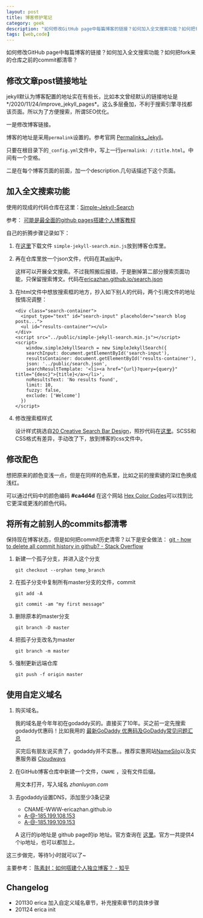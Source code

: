 ```yaml
---
layout: post
title: 博客修护笔记
category: geek
description: "如何修改GitHub page中每篇博客的链接？如何加入全文搜索功能？如何把fork来的仓库之前的commit都清零？"
tags: [web,code]
---
```


如何修改GitHub page中每篇博客的链接？如何加入全文搜索功能？如何把fork来的仓库之前的commit都清零？


## 修改文章post链接地址

jekyll默认为博客配置的地址实在有些长，比如本文曾经默认的链接地址是*/2020/11/24/improve_jekyll_pages*。这么多层叠加，不利于搜索引擎寻找都该页面。所以为了方便搜索，所谓SEO优化。

一是修改博客链接。

博客的地址是采用`permalink`设置的。参考官网 [Permalinks_Jekyll](https://jekyllrb.com/docs/permalinks/)。

只要在根目录下的`_config.yml`文件中，写上一行`permalink: /:title.html`。中间有一个空格。

二是在每个博客页面的前面，加一个description.几句话描述下这个页面。

## 加入全文搜索功能

使用的现成的代码仓库在这里：[Simple-Jekyll-Search](https://github.com/christian-fei/Simple-Jekyll-Search)

参考： [可能是最全面的github pages搭建个人博客教程](https://lemonchann.github.io/create_blog_with_github_pages/)

自己的折腾步骤记录如下：

1. 在[这里](https://github.com/christian-fei/Simple-Jekyll-Search/tree/master/example/js)下载文件 `simple-jekyll-search.min.js`放到博客仓库里。

2. 再在仓库里放一个json文件，代码在其[wiki](https://github.com/christian-fei/Simple-Jekyll-Search/wiki#enabling-full-text-search)中。

   这样可以开展全文搜索。不过我照搬后报错，于是删掉第二部分搜索页面功能，只保留搜索博文。代码在[ericazhan.github.io/search.json](https://github.com/ericazhan/ericazhan.github.io/blob/master/public/search.json)

3. 在html文件中想放搜索框的地方，抄入如下别人的代码，两个引用文件的地址按情况调整：

    ```
    <div class="search-container">
      <input type="text" id="search-input" placeholder="search blog posts...">
      <ul id="results-container"></ul>
    </div>
    <script src="../public/simple-jekyll-search.min.js"></script>
    <script>
        window.simpleJekyllSearch = new SimpleJekyllSearch({
        searchInput: document.getElementById('search-input'),
        resultsContainer: document.getElementById('results-container'),
        json: '../public/search.json',
        searchResultTemplate: '<li><a href="{url}?query={query}" title="{desc}">{title}</a></li>',
        noResultsText: 'No results found',
        limit: 10,
        fuzzy: false,
        exclude: ['Welcome']
      })
    </script>
    ```

4. 修改搜索框样式

   设计样式挑选自[20 Creative Search Bar Design](https://www.mockplus.com/blog/post/search-bar-design)，照抄代码在[这里](https://codepen.io/AlbertFeynman/pen/BPvzWZ)。SCSS和CSS格式有差异，手动改了下，放到博客的css文件中。

## 修改配色

想把原来的颜色变浅一点，但是在同样的色系里，比如之前的搜索键的深红色换成浅红。

可以通过代码中的颜色编码 **#ca4d4d** 在这个网站 [Hex Color Codes](https://color-hex.org/color/ca4d4d)可以找到比它更深或更浅的颜色代码。

## 将所有之前别人的commits都清零

保持现在博客状态，但是如何把commit历史清零？以下是安全做法：
[git - how to delete all commit history in github? - Stack Overflow](https://stackoverflow.com/questions/13716658/how-to-delete-all-commit-history-in-github)

1. 新建一个孤子分支，并进入这个分支

    `git checkout --orphan temp_branch`

2. 在孤子分支中复制所有master分支的文件，commit

    `git add -A`

    `git commit -am "my first message"`

3. 删除原本的master分支

    `git branch -D master`

4. 把孤子分支改名为master

    `git branch -m master`

5. 强制更新远端仓库

    `git push -f origin master`

## 使用自定义域名

1. 购买域名。

   我的域名是今年年初在godaddy买的。直接买了10年。买之前一定先搜索 godaddy优惠码！比如我用的 [最新GoDaddy 优惠码及GoDaddy常见问题汇总](https://www.laozuo.org/godaddy-youhuima)

   买完后有朋友说买贵了，godaddy并不实惠。。推荐实惠网站[NameSilo](https://www.namesilo.com/)以及实惠服务器 [Cloudways](https://www.cloudways.com/en/) 

2. 在GitHub博客仓库中新建一个文件，`CNAME` ，没有文件后缀。

   用文本打开，写入域名 *zhanluyan.com*

3. 去godaddy设置DNS，添加至少3条记录

   - CNAME-WWW-ericazhan.github.io
   - A-@-185.199.108.153
   - A-@-185.199.109.153

   A 这行的ip地址是 github page的ip 地址。官方查询在 [这里](https://docs.github.com/en/free-pro-team@latest/github/working-with-github-pages/managing-a-custom-domain-for-your-github-pages-site)。官方一共提供4个ip地址，也可以都加上。

这三步做完，等待1小时就可以了~ 

主要参考： [陈素封：如何搭建个人独立博客？ - 知乎](https://www.zhihu.com/question/20463581/answer/25478916)

## Changelog

- 201130 erica 加入自定义域名章节，补充搜索章节的具体步骤
- 201124 erica init